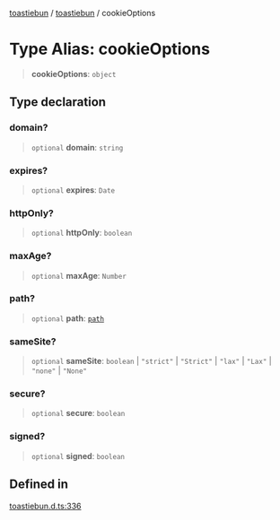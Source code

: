 [toastiebun](../wiki/globals) / [toastiebun](../wiki/Namespace.toastiebun) / cookieOptions

# Type Alias: cookieOptions

> **cookieOptions**: `object`

## Type declaration

### domain?

> `optional` **domain**: `string`

### expires?

> `optional` **expires**: `Date`

### httpOnly?

> `optional` **httpOnly**: `boolean`

### maxAge?

> `optional` **maxAge**: `Number`

### path?

> `optional` **path**: [`path`](../wiki/toastiebun.TypeAlias.path)

### sameSite?

> `optional` **sameSite**: `boolean` \| `"strict"` \| `"Strict"` \| `"lax"` \| `"Lax"` \| `"none"` \| `"None"`

### secure?

> `optional` **secure**: `boolean`

### signed?

> `optional` **signed**: `boolean`

## Defined in

[toastiebun.d.ts:336](https://github.com/IsCoffeeTho/toastiebun/blob/68db60f7ee85daa2fa2dfd3ba3c6e7fae88c338b/src/toastiebun.d.ts#L336)
